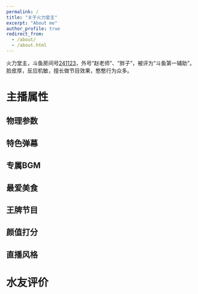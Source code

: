 ```yaml
---
permalink: /
title: "关于火力堂主"
excerpt: "About me"
author_profile: true
redirect_from: 
  - /about/
  - /about.html
---
```


火力堂主，斗鱼房间号[241123](https://www.douyu.com/241123)，外号“赵老师”、“胖子”，被评为“斗鱼第一辅助”。脸皮厚，反应机敏，擅长做节目效果，憨憨行为众多。

主播属性
======

物理参数
------

特色弹幕
------

专属BGM
------

最爱美食
------

王牌节目
------

颜值打分
------

直播风格
------

水友评价
======
